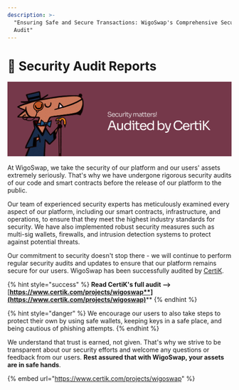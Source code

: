 ```yaml
---
description: >-
  "Ensuring Safe and Secure Transactions: WigoSwap's Comprehensive Security
  Audit"
---
```


# 🔐 Security Audit Reports

![](.gitbook/assets/Cover-CertiK.jpg)

At WigoSwap, we take the security of our platform and our users' assets extremely seriously. That's why we have undergone rigorous security audits of our code and smart contracts before the release of our platform to the public.

Our team of experienced security experts has meticulously examined every aspect of our platform, including our smart contracts, infrastructure, and operations, to ensure that they meet the highest industry standards for security. We have also implemented robust security measures such as multi-sig wallets, firewalls, and intrusion detection systems to protect against potential threats.

Our commitment to security doesn't stop there - we will continue to perform regular security audits and updates to ensure that our platform remains secure for our users. WigoSwap has been successfully audited by [CertiK](https://certik.com).&#x20;

{% hint style="success" %}
**Read CertiK's full audit -->** [**https://www.certik.com/projects/wigoswap**](https://www.certik.com/projects/wigoswap)****
{% endhint %}

{% hint style="danger" %}
We encourage our users to also take steps to protect their own by using safe wallets, keeping keys in a safe place, and being cautious of phishing attempts.
{% endhint %}

We understand that trust is earned, not given. That's why we strive to be transparent about our security efforts and welcome any questions or feedback from our users. **Rest assured that with WigoSwap, your assets are in safe hands**.



{% embed url="https://www.certik.com/projects/wigoswap" %}

